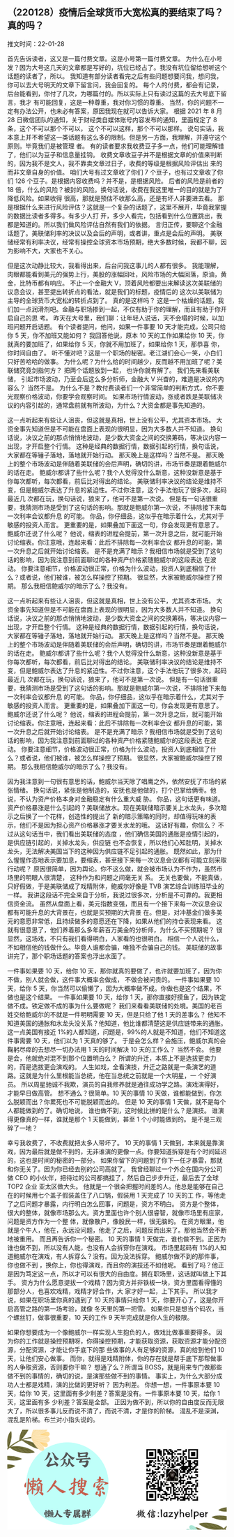 ## （220128）疫情后全球货币大宽松真的要结束了吗？真的吗？

推文时间：22-01-28

首先告诉读者，这又是一篇付费文章。这是小号第一篇付费文章。
为什么在小号发？因为大号这几天的文章都是写好的，坑位已经占了。我没有坑位留给想听这个话题的读者了，所以。
我知道有部分读者看完之后有些问题想要问我，想问我，你可以去大号明天的文章下留言问，我会回复的。
每个人的付费，都会有记录，后台能看到，你付了几次，为哪篇付的。所以实际上只有读过这篇的去大号底下留言，我才 有可能回复，这是一种尊重，我对你习惯的尊重。
当然，你的问题不一定有办法公开，也未必有答案，原因我现在就可以告诉大家。
根据 2021 年 8 月 28 日微信团队的通知，关于财经类自媒体账号内容发布的通知，里面规定了 8 条，这个不可以那个不可以， 这个不可以这样，那个不可以那样。
说句实话，我本意上并不希望这一类话题有这么多的限制。但是另一方面，我理解，并遵守这个原则。毕竟我们是被管理 者。
有的读者要求我收费豆子多一点，他们可能理解错了，他们以为豆子和信息量挂钩。
收费文章收豆子并不是根据文章的价值来判断的，因为我不是文人，我不靠卖文章过日子，收费的等级是根据风险评估出 来的而非文章自身的价值。
咱们大号有过文章收了你们 7 个豆子，也有过文章收了你们 126 个豆子。是根据内容收费吗？并不是，是根据风险。
后者的风险是前者的 18 倍，什么的风险？被封的风险。换句话说，收费在我这里唯一的目的就是为了降低风险。如果收得 很高，那就是预估不收那么高，还是有坏人非要进去看。
那是根据什么来进行风险评估？这就是一个复杂的话题了，这里不展开，毕竟我掌握的数据比读者多得多。有多少人打 开，多少人看完，包括看到什么位置跳出，我都是知道的。所以我们做风险评估自然有我们的依据。
言归正传，要聊这个金融话题了。美联储利率的决议以及会后的声明，或者讲，重点是会后的声明。
美联储经常有利率决议，经常有操控全球资本市场预期，绝大多数时候，我都不聊，因为影响不大，大家也不关心。

但是这次动静比较大，我看得出来，后台问我这事儿的人都有很多。
我能理解，肉眼都能看到美元的强势上行，美股的涨幅回吐，风险市场的大幅回落，原油，黄金，比特币都有响应。
不止一个金融大 V，顶着风险都要出来解读这次美联储的议息会议，甚至提出转折点的看法，就是我们的标题，疫情后的 这次以美联储为主导的全球货币大宽松的转折点到了。
真的是这样吗？ 这是一个枯燥的话题，我们加一点润滑剂吧。金融与职场掺到一起，不仅有助于你的理解，而且有助于你开启自己的思 考。
昨天在大号里，我们聊：让年轻人说话，天不会塌的时候，以加班问题开启话题。
有个读者提问，他问，如果一件事要 10 天才能完成，公司只给你 5 天，你不加班又能如何？ 我回答他说，原本 10 天的工作如果给你 10 天，你就真的要加班了，如果给你 5 天，你就不用加班了，如果给你 1 天，那恭喜 你，你时间自由了。
听不懂对吧？这是一个职场的秘密。老江湖们会心一笑，小白们只好苦哈哈的做事。
为什么呢？为什么给的时间越少，反而越不用加班了呢？美联储究竟剑指何方？ 把两个话题放到一起， 也许你就有解了。
我们先来看美联储， 引起市场波动，乃至会后这么多分析师，金融大 V 兴奋的，难道是决议的内容么？ 当然不是。
为什么不是？教付费读者们一个非常简单的判断方式，你不要光观察价格波动，你要学会观察时间。
如果市场行情波动，涨或者跌是美联储决议的内容引起的，通常盘前就有所波动，为什么？大资金都是事先知道的。

这一点听起来有些让人沮丧，但这就是真相，世上没有公平，尤其资本市场。
大资金事先知道但是不可能在盘面上表现的很明显，因为大多数人并不知道。
换句话说，决议之前的那点悄悄地波动，是少数大资金之间的交换筹码，等决议内容一出现，才开启整个行情。
这种是经典的数据行情，数据引起的行情，换句话说，大家都在等锤子落地，落地就开始行动。
那天晚上是这样吗？当然不是。
那天晚上的整个市场波动是伴随着美联储的会后声明，确切的讲，市场节奏是跟着鲍威尔的话在走。
鲍威尔都讲了些什么呢？我个人觉得没什么新意，这种没新意是基于你每次都听，每次都看，前后比对得出的结论。
美联储利率决议的结论是维持不变，但是鲍威尔表达了升息的紧迫性。不过你注意，这个手法他玩了很多次，起码最近几 次都在玩，换句话说，狼来了，他可不是第一次说。
但是有一句话很重要，我猜测市场是受到了这句话的影响。那就是鲍威尔第一次说，不排除接下来每一次利率会议都升息 的可能。
你品，你仔细品，这似乎在暗示着什么，尤其对于敏感的投资人而言。
更重要的是，如果叠加下面这一句，你会发现更有意思了。鲍威尔还说了什么呢？ 他说，缩表的进程会提前，第一次升息之后，就可能开始讨论缩表。你注意哦，连起来看：此后不排除每一次利率会议 都升息的可能，第一次升息之后就开始讨论缩表。
是不是充满了暗示？我相信市场就是受到了这句话的影响，因为我注意到前面聊过的各种资产价格紧随鲍威尔的这段表达 在波动。
你要注意细节，价格波动很正常，价格为什么波动，投资人到底相信了什么？或者说，他们被谁，被怎么样操控了预期。
很显然，大家被鲍威尔操控了预期。
那么我相信鲍威尔的暗示了么？我没有。

这一点听起来有些让人沮丧，但这就是真相，世上没有公平，尤其资本市场。
大资金事先知道但是不可能在盘面上表现的很明显，因为大多数人并不知道。
换句话说，决议之前的那点悄悄地波动，是少数大资金之间的交换筹码，等决议内容一出现，才开启整个行情。
这种是经典的数据行情，数据引起的行情，换句话说，大家都在等锤子落地，落地就开始行动。
那天晚上是这样吗？当然不是。
那天晚上的整个市场波动是伴随着美联储的会后声明，确切的讲，市场节奏是跟着鲍威尔的话在走。
鲍威尔都讲了些什么呢？我个人觉得没什么新意，这种没新意是基于你每次都听，每次都看，前后比对得出的结论。
美联储利率决议的结论是维持不变，但是鲍威尔表达了升息的紧迫性。不过你注意，这个手法他玩了很多次，起码最近几 次都在玩，换句话说，狼来了，他可不是第一次说。
但是有一句话很重要，我猜测市场是受到了这句话的影响。那就是鲍威尔第一次说，不排除接下来每一次利率会议都升息 的可能。
你品，你仔细品，这似乎在暗示着什么，尤其对于敏感的投资人而言。
更重要的是，如果叠加下面这一句，你会发现更有意思了。鲍威尔还说了什么呢？ 他说，缩表的进程会提前，第一次升息之后，就可能开始讨论缩表。你注意哦，连起来看：此后不排除每一次利率会议 都升息的可能，第一次升息之后就开始讨论缩表。
是不是充满了暗示？我相信市场就是受到了这句话的影响，因为我注意到前面聊过的各种资产价格紧随鲍威尔的这段表达 在波动。
你要注意细节，价格波动很正常，价格为什么波动，投资人到底相信了什么？或者说，他们被谁，被怎么样操控了预期。
很显然，大家被鲍威尔操控了预期。
那么我相信鲍威尔的暗示了么？我没有。

因为我注意到一句很有意思的话，鲍威尔当天除了唱鹰之外，依然安抚了市场的紧张情绪。
换句话说，紧张是他制造的，安抚也是他做的，打个巴掌给俩枣。他说，不认为资产价格本身对金融稳定有什么重大威 胁。
你品，这句话更有味道。
资产价格暴涨是什么引起的？美联储放水。现在美联储暗示要关上水龙头，多次暗示之后换了一个花样，创造性的提出了 新的暗示策略的同时，却值得玩味的表示，他们不是因为担心资产价格暴涨才要关水龙的哦。
这话好有趣，你信么？ 不过从这句话当中，我们看出美联储的态度 ，他们确信美国的通胀是疫情引起的，是供应链引起的，关掉水龙头，供应链 也不会恢复，所以他们心知肚明，关掉水龙头，无法解决美国当下的这种因为供应链不足引起的通胀。
既然如此，那为什么惺惺作态地表示要加息，要缩表，甚至接下来每一次议息会议都有可能立刻采取行动呢？ 原因很简单，因为舆论。你不这么做，就会被市场认为不作为，虽然市场里的明眼人很清楚， 这种作为和问题之间毫无关 系。
无关也要做，不能真做，只好假做，于是美联储成了戏精附体，鲍威尔好像是 TVB 演艺综合训练班毕业的一样。
我讲这段话不完全来自于分析，我说过很多次，分析是不可靠的。我更相信资金流。
虽然从盘面上看，美元指数变强，而且有一个接下来每一次议息会议都有可能升息的大背景在，也就是买预期的大背景 在。但是，对冲基金们做多美元的意愿非常低，且持续做多的意愿还在下降，如果从他们的持仓表现来看。
这就有很意思了，他们养着那么多年薪百万美金的分析师，为什么不买预期呢？ 很显然，这场戏，不只有我们看得明白，人家看的也很明白。
相信一个人说什么，不如相信他的钱做什么。毕竟人谁都会骗，唯独不会骗自己的钱。
美联储的故事讲完了，那个职场话题的答案也浮出水面了。

一件事如果要 10 天，给你 10 天，那你就真的要做了，也许就要加班了，因为你不做，别人就会做，这件事大概率会做成， 不做会被问责的。
一件事如果要 10 天，给你 5 天，你当然可以偷懒了，因为大概率做不成。你做也是这个结果，不做也是这个结果。
一件事如果要 10 天，给你 1 天，那你直接好摸鱼了，因为铁定做不成。铁定做不成的事为什么要做呢？ 我们来看看美联储的处境。美国的老百姓交给鲍威尔的不就是一件明明需要 10 天，但是只给了他 1 天的差事么？ 他知不知道美国的通胀和水龙头没关系？他知道，他比谁都清楚这是供应链带来的通胀。
这一点美国有接近 1%的人都知道，问题是，99%的人就是不知道，他们不知道这件事需要 10 天，他们以为 1 天真的够了。
于是会怎么样？会施压，鲍威尔真的会鞠躬尽瘁的去想尽一切办法用 1 天的时间解决 10 天的工作么？ 当然不会。
他要是会，他就绝对混不到那个位置明白么？ 所谓的升迁，本质上不是选拔更卖力的，而是选拔更会演戏的。
人生如戏，全看演技，升迁之路就是一条演艺的道路。这就是为什么里根能当总统，他在当总统之前就是一个大明星，一 个好演员。
所以周星驰诚不我欺，演员的自我修养就是通往成功学之路。演戏演得好，才能早日做高管。
想不通么？很简单。10 天的事情 10 天做，谁都能做到，你怎么脱颖而出？你累死也不可能脱颖而出的。
但是 10 天的事情 1 天做，就不是每个人都能做到的了。确切地说， 谁也做不到，这时候比拼的是什么？是演技。
谁演得更像真的一样，谁就是那个 1 天能做到，甚至 1 个小时能做到的。
是不是三观碎了一地？

幸亏我收费了，不收费就把太多人带坏了。
10 天的事情 1 天做到，本来就是靠演戏，因为最后就是做不到的，无非谁演的更像一点。你要知道拆穿是有个时间延迟 的，这也是时间的秘密的一部分。
如果你留下的问题到了你下一任才暴雷，那就和你无关了。因为你已经去别的公司高就了。
我曾经聊过一个外企在国内分公司做 CEO 的小伙伴，把待过的公司都搞挂了，然后自己步步升迁，最后去了全球 TOP2 企业 亚太区做大头。
他就是一个很会把握时间差的人。他总是能够在自己在的时候用七个盖子假装盖住了八口锅，假装用 1 天完成了 10 天的工 作，等他走了之后问题才暴露，内行明白怎么回事，问题是，资方不明白。
资方是个整体，很大的整体，就像市场那么大。资方里面也许个别人很睿智，就像市场里有庄家，问题是资方作为一个整 体，就像散户，像股民一样，很无脑的。
在资方眼里，他就是个牛人，他在，永远没问题，他走了之后，问题反而出来了。那他当然会不断地被重用。
而且再告诉你一个秘密。
10 天的事情 1 天做完，谁也做不到。正因为谁也做不到，所以没有人能，也没有人会拆穿你在演戏。
市场里起码有 1%的人知道鲍威尔在演戏，有人拆穿么？没有。因为没法拆穿。
鲍威尔做不到的那件事，你也做不到 ，换你上，你也得演戏，而且你的演技还不如他呢。
看到了吗？他正是因为笃定这一点，所以才可以有很大的自由度。搁在职场里，这话就叫做上下其手。
资方为什么愿意提拔一个戏精？因为资方并非铁板一块，资方里面看得懂的那部分人，也喜欢戏精，戏精才好合作，大 家才好一起，上下其手。
所以我才说，如果在职场里你真的遇到了 10 天的事情只给你 1 天，你要开心了，这是你开启高管之路的第一场考验，就像 冬天里的第一把雪。
如果你只是想当个码农，当个螺丝钉，做事很重要，10 天的工作 9 天半完成就是你人生的极限。

如果你想要成为一个像鲍威尔一样实现人生抱负的人，做戏比做事重要得多。
因为你的工作就是操控预期呀，你得操控预期，才能获取资源，获取资源才能分配资源，分配资源，才能让你手底下的那 些做事的人有足够的资源，真的给到他们 10 天，让他们安心做事。
而你，就得是戏精附体，你的存在就是帮手底下那帮做事的人争取资源，否则要你干嘛？ 想通了么？所谓当 BOSS，就是用来专门做那些做不到的事情的，确切的说，是演那些做不到的事情。
事实上，为什么大部分成功人士都是戏精，演的比做的更好听？ 因为利差。
你想一想，一件事原本要 10 天，给你 10 天，这里面有多少利差？答案是没有。一件事原本要 10 天，给你 1 天，这里面有多 少利差？答案是全部。
正因为做不到，所以你的自由度反而无限大了，所以很多事儿反而说不清了，而说不清，才是你的阶梯。
混乱不是深渊，混乱是阶梯。布兰对小指头说的。

![](img/file0.png "fig:")